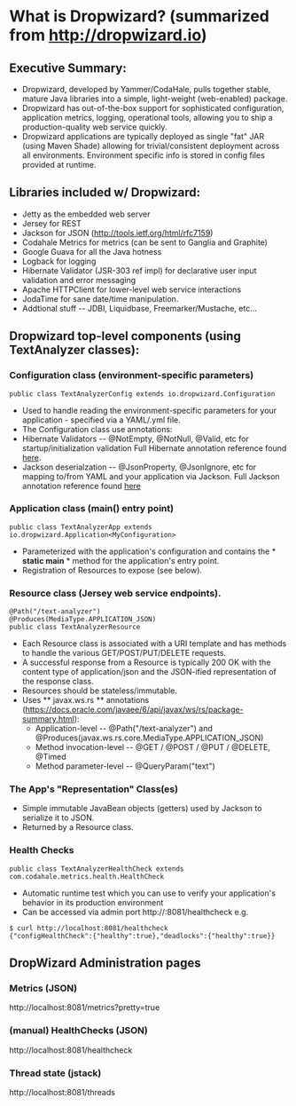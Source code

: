 
# What is Dropwizard? (summarized from http://dropwizard.io) 
## Executive Summary:
* Dropwizard, developed by Yammer/CodaHale, pulls together stable, mature Java libraries into a simple, light-weight (web-enabled) package.
* Dropwizard has out-of-the-box support for sophisticated configuration, application metrics, logging, operational tools, allowing you to ship a production-quality web service quickly.
* Dropwizard applications are typically deployed as single "fat" JAR (using Maven Shade) allowing for trivial/consistent deployment across all environments.  Environment specific info is stored in config files provided at runtime.

## Libraries included w/ Dropwizard:
* Jetty as the embedded web server
* Jersey for REST
* Jackson for JSON (http://tools.ietf.org/html/rfc7159)
* Codahale Metrics for metrics (can be sent to Ganglia and Graphite)
* Google Guava for all the Java hotness
* Logback for logging
* Hibernate Validator (JSR-303 ref impl) for declarative user input validation and error messaging
* Apache HTTPClient for lower-level web service interactions
* JodaTime for sane date/time manipulation.
* Addtional stuff -- JDBI, Liquidbase, Freemarker/Mustache, etc...

## Dropwizard top-level components (using TextAnalyzer classes):
### Configuration class (environment-specific parameters)

    public class TextAnalyzerConfig extends io.dropwizard.Configuration 

* Used to handle reading the environment-specific parameters for your application - specified via a YAML/.yml file.
* The Configuration class use annotations:
 * Hibernate Validators -- @NotEmpty, @NotNull, @Valid, etc for startup/initialization validation Full Hibernate annotation reference found [here](https://docs.jboss.org/hibernate/validator/4.0.1/reference/en-US/html_single/).
 * Jackson deserialzation -- @JsonProperty, @JsonIgnore, etc for mapping to/from YAML and your application via Jackson. Full Jackson annotation reference found [here](http://wiki.fasterxml.com/JacksonAnnotations)

### Application class (main() entry point)

    public class TextAnalyzerApp extends io.dropwizard.Application<MyConfiguration>

* Parameterized with the application's configuration and contains the * **static main** * method for the application's entry point.
* Registration of Resources to expose (see below).  

### Resource class (Jersey web service endpoints).

    @Path("/text-analyzer")
    @Produces(MediaType.APPLICATION_JSON)
    public class TextAnalyzerResource
 
* Each Resource class is associated with a URI template and has methods to handle the various GET/POST/PUT/DELETE requests.
* A successful response from a Resource is typically 200 OK with the content type of application/json and the JSON-ified representation of the response class.
* Resources should be stateless/immutable.
* Uses  ** javax.ws.rs ** annotations (https://docs.oracle.com/javaee/6/api/javax/ws/rs/package-summary.html):
  * Application-level -- @Path("/text-analyzer") and @Produces(javax.ws.rs.core.MediaType.APPLICATION_JSON)
  * Method invocation-level -- @GET / @POST / @PUT / @DELETE, @Timed
  * Method parameter-level -- @QueryParam("text")

### The App's "Representation" Class(es)
* Simple immutable JavaBean objects (getters) used by Jackson to serialize it to JSON.   
* Returned by a Resource class.

### Health Checks
    
    public class TextAnalyzerHealthCheck extends com.codahale.metrics.health.HealthCheck

* Automatic runtime test which you can use to verify your application's behavior in its production environment
* Can be accessed via admin port http://<host>:8081/healthcheck e.g.
```
$ curl http://localhost:8081/healthcheck
{"configHealthCheck":{"healthy":true},"deadlocks":{"healthy":true}}
```

## DropWizard Administration pages

### Metrics (JSON)
http://localhost:8081/metrics?pretty=true

### (manual) HealthChecks (JSON)
http://localhost:8081/healthcheck

### Thread state (jstack)
http://localhost:8081/threads




